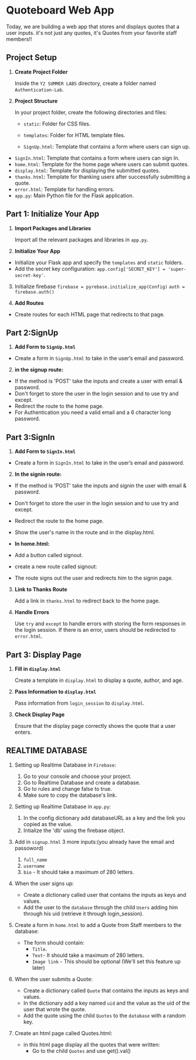 # Quoteboard Web App


Today, we are building a web app that stores and displays quotes that a user inputs.
it's not just any quotes, it's Quotes from your favorite staff members!!


## Project Setup


1. **Create Project Folder**


   Inside the `Y2 SUMMER LABS` directory, create a folder named `Authentication-Lab`.


2. **Project Structure**


   In your project folder, create the following directories and files:
   - `static`: Folder for CSS files.
   - `templates`: Folder for HTML template files.


   - `SignUp.html`: Template that contains a form where users can sign up.
  - `SignIn.html`: Template that contains a form where users can sign In.
   - `home.html`: Template for the home page where users can submit quotes.
   - `display.html`: Template for displaying the submitted quotes.
   - `thanks.html`: Template for thanking users after successfully submitting a quote.
   - `error.html`: Template for handling errors.
   - `app.py`: Main Python file for the Flask application.


## Part 1: Initialize Your App


1. **Import Packages and Libraries**


   Import all the relevant packages and libraries in `app.py`.


2. **Initialize Your App**

- Initialize your Flask app and specify the `templates` and `static` folders.
- Add the secret key configuration:
`app.config['SECRET_KEY'] = 'super-secret-key'`.

3. Initialize firebase 
`firebase = pyrebase.initialize_app(Config)`
`auth = firebase.auth()`

4. **Add Routes**

-  Create routes for each HTML page that redirects to that page.


## Part 2:SignUp 

1. **Add Form to `SignUp.html`**

- Create a form in `SignUp.html` to take in the user’s email and password.


2. **in the signup route:**

- If the method is 'POST' take the inputs and create a user with email & password.
- Don't forget to store the user in the login session and to use try and except.
- Redirect the route to the home page.
- For Authentication you need a valid email and a 6 character long password.




## Part 3:SignIn 

1. **Add Form to `SignIn.html`**

  - Create a form in `SignIn.html` to take in the user’s email and password.


2. **In the signin route:**

- If the method is 'POST' take the inputs and signin the user with email & password.
- Don't forget to store the user in the login session and to use try and except.
- Redirect the route to the home page.

- Show the user's name in the route and in the display.html.
- **In home.html:**
- Add a button called signout.
- create a new route called signout:
- The route signs out the user and redirects him to the signin page.


3. **Link to Thanks Route**


   Add a link in `thanks.html` to redirect back to the home page.


4. **Handle Errors**


   Use `try` and `except` to handle errors with storing the form responses in the login session. If there is an error, users should be redirected to `error.html`.


## Part 3: Display Page


1. **Fill in `display.html`**


   Create a template in `display.html` to display a quote, author, and age.


2. **Pass Information to `display.html`**


   Pass information from `login_session` to `display.html`.


3. **Check Display Page**


   Ensure that the display page correctly shows the quote that a user enters.



## REALTIME DATABASE
1. Setting up Realtime Database in `Firebase`:
    1. Go to your console and choose your project.
    2. Go to Realtime Database and create a database.
    3. Go to rules and change false to true.
    4. Make sure to copy the database's link.

2. Setting up Realtime Database in `app.py`:
    1. In the config dictionary add databaseURL as a key and the link you copied as the value.
    2. Intialize the 'db' using the firebase object.


3. Add in `signup.html` 3 more inputs:(you already have the email and passoword)
    1. `full_name`
    2. `username`
    3. `bio` - It should take a maximum of 280 letters.


4. When the user signs up:
    - Create a dictionary called user that contains the inputs as keys and values.
    - Add the user to the `database` through the child `Users` adding him through his uid (retrieve it through login_session).


5. Create a form in `home.html` to add a Quote from Staff members to the database:
    - The form should contain:
        - `Title`.
        - `Text`- It should take a maximum of 280 letters.
        - `Image link` - This should be optional (We'll set this feature up later)


6. When the user submits a Quote:
    - Create a dictionary called `Quote` that contains the inputs as keys and values.
    - In the dictionary add a key named `uid` and the value as the uid of the user that wrote the quote.
    - Add the quote using the child `Quotes` to the `database` with a random key.

        
7. Create an html page called Quotes.html:
    - in this html page display all the quotes that were written:
        - Go to the child `Quotes` and use get().val()
        
